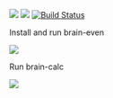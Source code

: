 <a href="https://codeclimate.com/github/codeclimate/codeclimate/maintainability"><img src="https://api.codeclimate.com/v1/badges/a99a88d28ad37a79dbf6/maintainability" /></a>
<a href="https://codeclimate.com/github/codeclimate/codeclimate/test_coverage"><img src="https://api.codeclimate.com/v1/badges/a99a88d28ad37a79dbf6/test_coverage" /></a>
[![Build Status](https://travis-ci.com/AngPanda/python-project-lvl1.svg?branch=master)](https://travis-ci.com/AngPanda/python-project-lvl1)

Install and run brain-even

<a href="https://asciinema.org/a/oeEPJjri9X6L57KQrx7nfV9LR" target="_blank"><img src="https://asciinema.org/a/oeEPJjri9X6L57KQrx7nfV9LR.svg" /></a>

Run brain-calc

<a href="https://asciinema.org/a/wlRHMbPJdVU6TvN6nNKlhWfFA" target="_blank"><img src="https://asciinema.org/a/wlRHMbPJdVU6TvN6nNKlhWfFA.svg" /></a>
